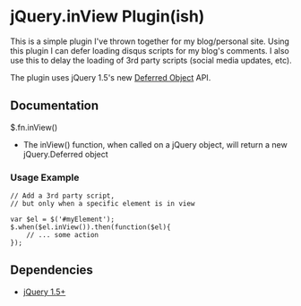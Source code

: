 # jQuery.inView Plugin(ish)

This is a simple plugin I've thrown together for my blog/personal site. Using this plugin I can defer loading disqus scripts for my blog's comments. I also use this to delay the loading of 3rd party scripts (social media updates, etc).

The plugin uses jQuery 1.5's new [Deferred Object](http://api.jquery.com/category/deferred-object/) API.

## Documentation

$.fn.inView()

- The inView() function, when called on a jQuery object, will return a new jQuery.Deferred object

### Usage Example

	// Add a 3rd party script, 
	// but only when a specific element is in view

	var $el = $('#myElement');
	$.when($el.inView()).then(function($el){
		// ... some action
	});

## Dependencies

- [jQuery 1.5+](http://www.jquery.com/)
